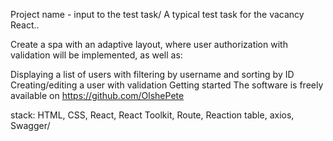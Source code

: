 Project name - input to the test task/
A typical test task for the vacancy React..

Create a spa with an adaptive layout, where user authorization with validation will be implemented, as well as:

Displaying a list of users with filtering by username and sorting by ID
Creating/editing a user with validation
Getting started The software is freely available on https://github.com/OlshePete

stack: HTML, CSS, React, React Toolkit, Route, Reaction table, axios, Swagger/
